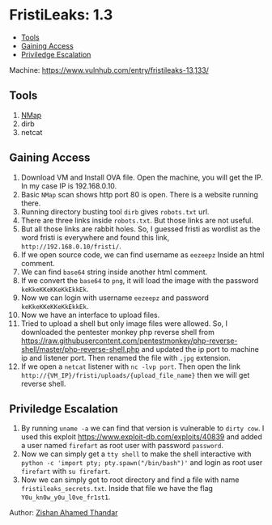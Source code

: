 # FristiLeaks: 1.3

- [Tools](#tools)
- [Gaining Access](#gaining-access)
- [Priviledge Escalation](#priviledge-escalation)

Machine: https://www.vulnhub.com/entry/fristileaks-13,133/

## Tools
1. [NMap](https://nmap.org/)
2. dirb
3. netcat

## Gaining Access
1. Download VM and Install OVA file. Open the machine, you will get the IP. In my case IP is 192.168.0.10.
2. Basic `NMap` scan shows http port 80 is open. There is a website running there. 
3. Running directory busting tool `dirb` gives `robots.txt` url. 
4. There are three links inside `robots.txt`. But those links are not useful.
5. But all those links are rabbit holes. So, I guessed fristi as wordlist as the word fristi is everywhere and found this link, `http://192.168.0.10/fristi/`.
6. If we open source code, we can find username as `eezeepz` Inside an html comment. 
7. We can find `base64` string inside another html comment. 
8. If we convert the `base64` to `png`, it will load the image with the password `keKkeKKeKKeKkEkkEk`. 
9. Now we can login with username `eezeepz` and password `keKkeKKeKKeKkEkkEk`.
10. Now we have an interface to upload files. 
11. Tried to upload a shell but only image files were allowed. So, I downloaded the pentester monkey php reverse shell from https://raw.githubusercontent.com/pentestmonkey/php-reverse-shell/master/php-reverse-shell.php and updated the ip port to machine ip and listener port. Then renamed the file with `.jpg` extension.
12. If we open a `netcat` listener with `nc -lvp port`. Then open the link `http://{VM_IP}/fristi/uploads/{upload_file_name}` then we will get reverse shell.

## Priviledge Escalation
1. By running `uname -a` we can find that version is vulnerable to `dirty cow`. I used this exploit https://www.exploit-db.com/exploits/40839 and added a user named `firefart` as root user with password `password`.
2. Now we can simply get a `tty shell` to make the shell interactive with `python -c 'import pty; pty.spawn("/bin/bash")'` and login as root user `firefart` with `su firefart`.
3. Now we can simply got to root directory and find a file with name `fristileaks_secrets.txt`. Inside that file we have the flag `Y0u_kn0w_y0u_l0ve_fr1st1`. 

Author: [Zishan Ahamed Thandar](https://ZishanAdThandar.github.io)

